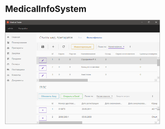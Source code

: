 # MedicalInfoSystem
![](https://github.com/artistotless/MedicalInfoSystem/blob/main/изображение_2021-07-20_091958.png)
